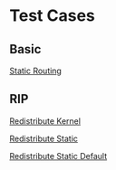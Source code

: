 # Test Cases

## Basic

[Static Routing](static/README.md)

## RIP

[Redistribute Kernel](rip/redistribute_kernel/README.md)

[Redistribute Static](rip/redistribute_static/README.md)

[Redistribute Static Default](rip/redistribute_static_default/README.md)

